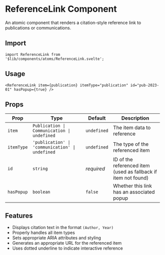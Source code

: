 # ReferenceLink Component

An atomic component that renders a citation-style reference link to publications or communications.

## Import

```svelte
import ReferenceLink from '$lib/components/atoms/ReferenceLink.svelte';
```

## Usage

```svelte
<ReferenceLink item={publication} itemType="publication" id="pub-2023-01" hasPopup={true} />
```

## Props

| Prop       | Type                                            | Default     | Description                                                    |
| ---------- | ----------------------------------------------- | ----------- | -------------------------------------------------------------- |
| `item`     | `Publication \| Communication \| undefined`     | `undefined` | The item data to reference                                     |
| `itemType` | `'publication' \| 'communication' \| undefined` | `undefined` | The type of the referenced item                                |
| `id`       | `string`                                        | _required_  | ID of the referenced item (used as fallback if item not found) |
| `hasPopup` | `boolean`                                       | `false`     | Whether this link has an associated popup                      |

## Features

- Displays citation text in the format `(Author, Year)`
- Properly handles all item types
- Sets appropriate ARIA attributes and styling
- Generates an appropriate URL for the referenced item
- Uses dotted underline to indicate interactive reference
